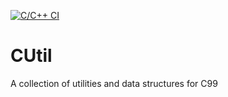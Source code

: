 [![C/C++ CI](https://github.com/caaallum/cutil/actions/workflows/c-cpp.yml/badge.svg)](https://github.com/caaallum/cutil/actions/workflows/c-cpp.yml)
# CUtil

A collection of utilities and data structures for C99


